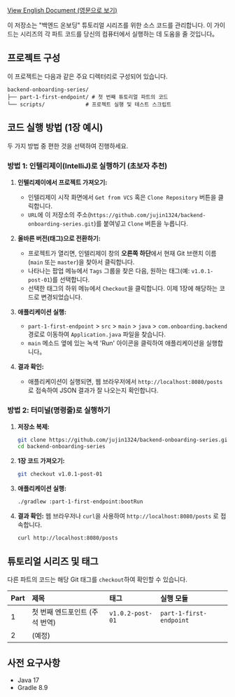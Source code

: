 [View English Document (영문으로 보기)](README.md)

이 저장소는 "백엔드 온보딩" 튜토리얼 시리즈를 위한 소스 코드를 관리합니다. 이 가이드는 시리즈의 각 파트 코드를 당신의 컴퓨터에서 실행하는 데 도움을 줄 것입니다。

## 프로젝트 구성

이 프로젝트는 다음과 같은 주요 디렉터리로 구성되어 있습니다.

```
backend-onboarding-series/
├── part-1-first-endpoint/ # 첫 번째 튜토리얼 파트의 코드
└── scripts/             # 프로젝트 실행 및 테스트 스크립트
```

## 코드 실행 방법 (1장 예시)

두 가지 방법 중 편한 것을 선택하여 진행하세요.

### 방법 1: 인텔리제이(IntelliJ)로 실행하기 (초보자 추천)

1.  **인텔리제이에서 프로젝트 가져오기:**
    -   인텔리제이 시작 화면에서 `Get from VCS` 혹은 `Clone Repository` 버튼을 클릭합니다.
    -   `URL`에 이 저장소의 주소(`https://github.com/jujin1324/backend-onboarding-series.git`)를 붙여넣고 `Clone` 버튼을 누릅니다.

2.  **올바른 버전(태그)으로 전환하기:**
    -   프로젝트가 열리면, 인텔리제이 창의 **오른쪽 하단**에서 현재 Git 브랜치 이름(`main` 또는 `master`)을 찾아서 클릭합니다.
    -   나타나는 팝업 메뉴에서 `Tags` 그룹을 찾은 다음, 원하는 태그(예: `v1.0.1-post-01`)를 선택합니다.
    -   선택한 태그의 하위 메뉴에서 `Checkout`을 클릭합니다. 이제 1장에 해당하는 코드로 변경되었습니다.

3.  **애플리케이션 실행:**
    -   `part-1-first-endpoint` > `src` > `main` > `java` > `com.onboarding.backend` 경로로 이동하여 `Application.java` 파일을 찾습니다.
    -   `main` 메소드 옆에 있는 녹색 'Run' 아이콘을 클릭하여 애플리케이션을 실행합니다。

4.  **결과 확인:**
    -   애플리케이션이 실행되면, 웹 브라우저에서 `http://localhost:8080/posts` 로 접속하여 JSON 결과가 잘 나오는지 확인합니다.

### 방법 2: 터미널(명령줄)로 실행하기

1.  **저장소 복제:**
    ```bash
    git clone https://github.com/jujin1324/backend-onboarding-series.git
    cd backend-onboarding-series
    ```

2.  **1장 코드 가져오기:**
    ```bash
    git checkout v1.0.1-post-01
    ```

3.  **애플리케이션 실행:**
    ```bash
    ./gradlew :part-1-first-endpoint:bootRun
    ```

4.  **결과 확인:**
    웹 브라우저나 `curl`을 사용하여 `http://localhost:8080/posts` 로 접속합니다.
    ```bash
    curl http://localhost:8080/posts
    ```


## 튜토리얼 시리즈 및 태그

다른 파트의 코드는 해당 Git 태그를 `checkout`하여 확인할 수 있습니다.

| Part | 제목 | 태그 | 실행 모듈 |
| :--- | :---- | :-- | :--- |
| 1 | 첫 번째 엔드포인트 (주석 번역) | `v1.0.2-post-01` | `part-1-first-endpoint` |
| 2 | (예정) | | |

## 사전 요구사항

- Java 17
- Gradle 8.9
